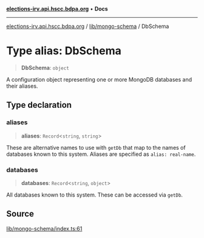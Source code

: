 [**elections-irv.api.hscc.bdpa.org**](../../../README.md) • **Docs**

***

[elections-irv.api.hscc.bdpa.org](../../../README.md) / [lib/mongo-schema](../README.md) / DbSchema

# Type alias: DbSchema

> **DbSchema**: `object`

A configuration object representing one or more MongoDB databases and their
aliases.

## Type declaration

### aliases

> **aliases**: `Record`\<`string`, `string`\>

These are alternative names to use with `getDb` that map to the names of
databases known to this system. Aliases are specified as `alias:
real-name`.

### databases

> **databases**: `Record`\<`string`, `object`\>

All databases known to this system. These can be accessed via `getDb`.

## Source

[lib/mongo-schema/index.ts:61](https://github.com/Xunnamius/elections_irv.api.hscc.bdpa.org/blob/c917ea60595d63d322e4038beb12d08f7d64cdd2/lib/mongo-schema/index.ts#L61)
